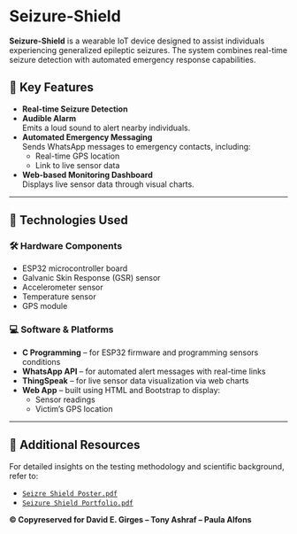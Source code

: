 # Seizure-Shield

**Seizure-Shield** is a wearable IoT device designed to assist individuals experiencing generalized epileptic seizures. The system combines real-time seizure detection with automated emergency response capabilities.

## 🚨 Key Features

- **Real-time Seizure Detection**
- **Audible Alarm**  
  Emits a loud sound to alert nearby individuals.
- **Automated Emergency Messaging**  
  Sends WhatsApp messages to emergency contacts, including:
  - Real-time GPS location
  - Link to live sensor data
- **Web-based Monitoring Dashboard**  
  Displays live sensor data through visual charts.

---

## 🔧 Technologies Used

### 🛠️ Hardware Components
- ESP32 microcontroller board
- Galvanic Skin Response (GSR) sensor
- Accelerometer sensor
- Temperature sensor
- GPS module

### 💻 Software & Platforms
- **C Programming** – for ESP32 firmware and programming sensors conditions
- **WhatsApp API** – for automated alert messages with real-time links
- **ThingSpeak** – for live sensor data visualization via web charts
- **Web App** – built using HTML and Bootstrap to display:
  - Sensor readings
  - Victim’s GPS location

---

## 📄 Additional Resources

For detailed insights on the testing methodology and scientific background, refer to:

- [`Seizre Shield Poster.pdf`](https://github.com/DavidGirges1/Seizure-Shield/blob/main/seizure%20shield%20fullsize%20poster.pdf)
- [`Seizure Shield Portfolio.pdf`](https://github.com/DavidGirges1/Seizure-Shield/blob/main/seizure%20shield%20portoflio.pdfx)


**© Copyreserved for David E. Girges – Tony Ashraf – Paula Alfons**
